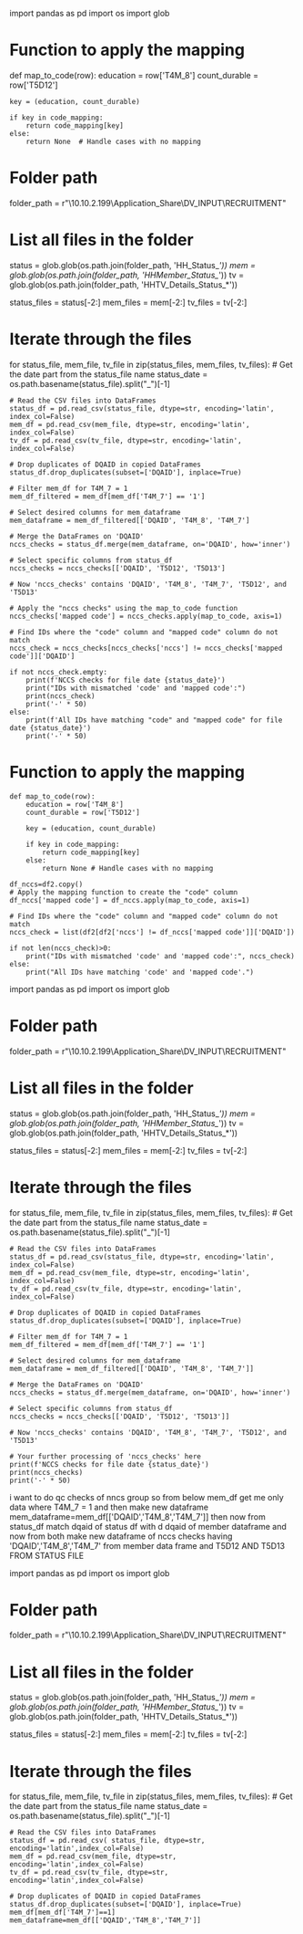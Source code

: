 import pandas as pd
import os
import glob

# Function to apply the mapping
def map_to_code(row):
    education = row['T4M_8']
    count_durable = row['T5D12']

    key = (education, count_durable)

    if key in code_mapping:
        return code_mapping[key]
    else:
        return None  # Handle cases with no mapping

# Folder path
folder_path = r"\\10.10.2.199\Application_Share\DV_INPUT\RECRUITMENT"

# List all files in the folder
status = glob.glob(os.path.join(folder_path, 'HH_Status_*'))
mem = glob.glob(os.path.join(folder_path, 'HHMember_Status_*'))
tv = glob.glob(os.path.join(folder_path, 'HHTV_Details_Status_*'))

status_files = status[-2:]
mem_files = mem[-2:]
tv_files = tv[-2:]

# Iterate through the files
for status_file, mem_file, tv_file in zip(status_files, mem_files, tv_files):
    # Get the date part from the status_file name
    status_date = os.path.basename(status_file).split("_")[-1]

    # Read the CSV files into DataFrames
    status_df = pd.read_csv(status_file, dtype=str, encoding='latin', index_col=False)
    mem_df = pd.read_csv(mem_file, dtype=str, encoding='latin', index_col=False)
    tv_df = pd.read_csv(tv_file, dtype=str, encoding='latin', index_col=False)

    # Drop duplicates of DQAID in copied DataFrames
    status_df.drop_duplicates(subset=['DQAID'], inplace=True)

    # Filter mem_df for T4M_7 = 1
    mem_df_filtered = mem_df[mem_df['T4M_7'] == '1']

    # Select desired columns for mem_dataframe
    mem_dataframe = mem_df_filtered[['DQAID', 'T4M_8', 'T4M_7']   

    # Merge the DataFrames on 'DQAID'
    nccs_checks = status_df.merge(mem_dataframe, on='DQAID', how='inner')

    # Select specific columns from status_df
    nccs_checks = nccs_checks[['DQAID', 'T5D12', 'T5D13']

    # Now 'nccs_checks' contains 'DQAID', 'T4M_8', 'T4M_7', 'T5D12', and 'T5D13'

    # Apply the "nccs checks" using the map_to_code function
    nccs_checks['mapped code'] = nccs_checks.apply(map_to_code, axis=1)

    # Find IDs where the "code" column and "mapped code" column do not match
    nccs_check = nccs_checks[nccs_checks['nccs'] != nccs_checks['mapped code']]['DQAID']

    if not nccs_check.empty:
        print(f'NCCS checks for file date {status_date}')
        print("IDs with mismatched 'code' and 'mapped code':")
        print(nccs_check)
        print('-' * 50)
    else:
        print(f'All IDs have matching "code" and "mapped code" for file date {status_date}')
        print('-' * 50)



# Function to apply the mapping
    def map_to_code(row):
        education = row['T4M_8']
        count_durable = row['T5D12']

        key = (education, count_durable)

        if key in code_mapping:
            return code_mapping[key]
        else:
            return None # Handle cases with no mapping

    df_nccs=df2.copy()   
    # Apply the mapping function to create the "code" column
    df_nccs['mapped code'] = df_nccs.apply(map_to_code, axis=1)

    # Find IDs where the "code" column and "mapped code" column do not match
    nccs_check = list(df2[df2['nccs'] != df_nccs['mapped code']]['DQAID'])

    if not len(nccs_check)>0:
        print("IDs with mismatched 'code' and 'mapped code':", nccs_check)
    else:
        print("All IDs have matching 'code' and 'mapped code'.")










import pandas as pd
import os
import glob

# Folder path
folder_path = r"\\10.10.2.199\Application_Share\DV_INPUT\RECRUITMENT"

# List all files in the folder
status = glob.glob(os.path.join(folder_path, 'HH_Status_*'))
mem = glob.glob(os.path.join(folder_path, 'HHMember_Status_*'))
tv = glob.glob(os.path.join(folder_path, 'HHTV_Details_Status_*'))

status_files = status[-2:]
mem_files = mem[-2:]
tv_files = tv[-2:]

# Iterate through the files
for status_file, mem_file, tv_file in zip(status_files, mem_files, tv_files):
    # Get the date part from the status_file name
    status_date = os.path.basename(status_file).split("_")[-1]
    
    # Read the CSV files into DataFrames
    status_df = pd.read_csv(status_file, dtype=str, encoding='latin', index_col=False)
    mem_df = pd.read_csv(mem_file, dtype=str, encoding='latin', index_col=False)
    tv_df = pd.read_csv(tv_file, dtype=str, encoding='latin', index_col=False)
    
    # Drop duplicates of DQAID in copied DataFrames
    status_df.drop_duplicates(subset=['DQAID'], inplace=True)
    
    # Filter mem_df for T4M_7 = 1
    mem_df_filtered = mem_df[mem_df['T4M_7'] == '1']
    
    # Select desired columns for mem_dataframe
    mem_dataframe = mem_df_filtered[['DQAID', 'T4M_8', 'T4M_7']]
    
    # Merge the DataFrames on 'DQAID'
    nccs_checks = status_df.merge(mem_dataframe, on='DQAID', how='inner')
    
    # Select specific columns from status_df
    nccs_checks = nccs_checks[['DQAID', 'T5D12', 'T5D13']]
    
    # Now 'nccs_checks' contains 'DQAID', 'T4M_8', 'T4M_7', 'T5D12', and 'T5D13'
    
    # Your further processing of 'nccs_checks' here
    print(f'NCCS checks for file date {status_date}')
    print(nccs_checks)
    print('-' * 50)





    
    













i want to do qc checks of nncs group so from below mem_df get me only data where T4M_7 = 1 and then make new 
dataframe mem_dataframe=mem_df[['DQAID','T4M_8','T4M_7']] then now from status_df match dqaid of status df with d
dqaid of member dataframe and now from both make new dataframe of nccs checks having 'DQAID','T4M_8','T4M_7' from member
data frame and T5D12 AND T5D13 FROM STATUS FILE 

import pandas as pd
import os
import glob

# Folder path
folder_path = r"\\10.10.2.199\Application_Share\DV_INPUT\RECRUITMENT"

# List all files in the folder
status = glob.glob(os.path.join(folder_path, 'HH_Status_*'))
mem = glob.glob(os.path.join(folder_path, 'HHMember_Status_*'))
tv = glob.glob(os.path.join(folder_path, 'HHTV_Details_Status_*'))


status_files = status[-2:]
mem_files = mem[-2:]
tv_files = tv[-2:]

# Iterate through the files
for status_file, mem_file, tv_file in zip(status_files, mem_files, tv_files):
    # Get the date part from the status_file name
    status_date = os.path.basename(status_file).split("_")[-1]
    
    # Read the CSV files into DataFrames
    status_df = pd.read_csv( status_file, dtype=str, encoding='latin',index_col=False)
    mem_df = pd.read_csv(mem_file, dtype=str, encoding='latin',index_col=False)
    tv_df = pd.read_csv(tv_file, dtype=str, encoding='latin',index_col=False)
    
    # Drop duplicates of DQAID in copied DataFrames
    status_df.drop_duplicates(subset=['DQAID'], inplace=True)
    mem_df[mem_df['T4M_7']==1]
    mem_dataframe=mem_df[['DQAID','T4M_8','T4M_7']]
    
    
